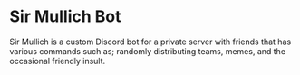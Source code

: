 # Sir Mullich Bot

Sir Mullich is a custom Discord bot for a private server with friends that has various commands such as; randomly distributing teams, memes, and the occasional friendly insult.
